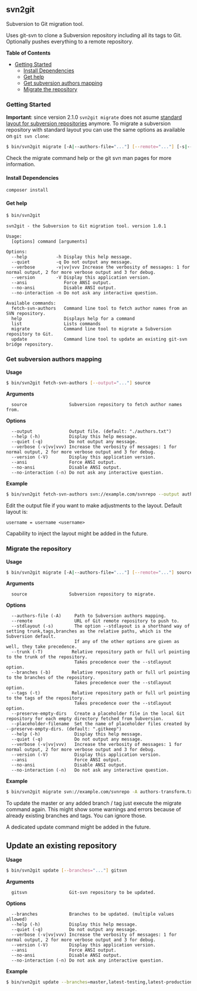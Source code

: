## svn2git
Subversion to Git migration tool.

Uses git-svn to clone a Subversion repository including all its tags to Git.
Optionally pushes everything to a remote repository.

**Table of Contents**

- [Getting Started](#getting-started)
  - [Install Dependencies](#install-dependencies)
  - [Get help](#get-help)
  - [Get subversion authors mapping](#get-subversion-authors-mapping)
  - [Migrate the repository](#migrate-the-repository)

### Getting Started

**Important**: since version 2.1.0 ```svn2git migrate``` does not asume
[standard layout for subversion repositories](http://blogs.collab.net/subversion/subversion_repo) anymore.
To migrate a subversion repository with standard layout you can use the same options as available on ```git svn clone```:
```bash
$ bin/svn2git migrate [-A|--authors-file="..."] [--remote="..."] [-s|--stdlayout] [-T|--trunk="..."] [-b|--branches="..."] [-t|--tags="..."] [--preserve-empty-dirs] [--placeholder-filename="..."] source
```
Check the migrate command help or the git svn man pages for more information.

#### Install Dependencies
```composer install```

#### Get help
```bash
$ bin/svn2git
```

```
svn2git - the Subversion to Git migration tool. version 1.0.1

Usage:
  [options] command [arguments]

Options:
  --help           -h Display this help message.
  --quiet          -q Do not output any message.
  --verbose        -v|vv|vvv Increase the verbosity of messages: 1 for normal output, 2 for more verbose output and 3 for debug.
  --version        -V Display this application version.
  --ansi              Force ANSI output.
  --no-ansi           Disable ANSI output.
  --no-interaction -n Do not ask any interactive question.

Available commands:
  fetch-svn-authors   Command line tool to fetch author names from an SVN repository.
  help                Displays help for a command
  list                Lists commands
  migrate             Command line tool to migrate a Subversion repository to Git.
  update              Command line tool to update an existing git-svn bridge repository.
```

### Get subversion authors mapping

**Usage**
```bash
$ bin/svn2git fetch-svn-authors [--output="..."] source
```
**Arguments**
```
  source                Subversion repository to fetch author names from.
```

**Options**
```
  --output              Output file. (default: "./authors.txt")
  --help (-h)           Display this help message.
  --quiet (-q)          Do not output any message.
  --verbose (-v|vv|vvv) Increase the verbosity of messages: 1 for normal output, 2 for more verbose output and 3 for debug.
  --version (-V)        Display this application version.
  --ansi                Force ANSI output.
  --no-ansi             Disable ANSI output.
  --no-interaction (-n) Do not ask any interactive question.
```

**Example**
```bash
$ bin/svn2git fetch-svn-authors svn://example.com/svnrepo --output authors-transform.txt
```

Edit the output file if you want to make adjustments to the layout. Default layout is:
```
username = username <username>
```
Capability to inject the layout might be added in the future.


### Migrate the repository

**Usage**
```bash
$ bin/svn2git migrate [-A|--authors-file="..."] [--remote="..."] source
```

**Arguments**
```
  source                Subversion repository to migrate.
```

**Options**
```
  --authors-file (-A)     Path to Subversion authors mapping.
  --remote                URL of Git remote repository to push to.
  --stdlayout (-s)        The option --stdlayout is a shorthand way of setting trunk,tags,branches as the relative paths, which is the Subversion default.
                          If any of the other options are given as well, they take precedence.
  --trunk (-T)           Relative repository path or full url pointing to the trunk of the repository.
                          Takes precedence over the --stdlayout option.
  --branches (-b)        Relative repository path or full url pointing to the branches of the repository.
                          Takes precedence over the --stdlayout option.
  --tags (-t)            Relative repository path or full url pointing to the tags of the repository.
                          Takes precedence over the --stdlayout option.
  --preserve-empty-dirs   Create a placeholder file in the local Git repository for each empty directory fetched from Subversion.
  --placeholder-filename  Set the name of placeholder files created by --preserve-empty-dirs. (default: ".gitkeep")
  --help (-h)             Display this help message.
  --quiet (-q)            Do not output any message.
  --verbose (-v|vv|vvv)   Increase the verbosity of messages: 1 for normal output, 2 for more verbose output and 3 for debug.
  --version (-V)          Display this application version.
  --ansi                  Force ANSI output.
  --no-ansi               Disable ANSI output.
  --no-interaction (-n)   Do not ask any interactive question.
```

**Example**
```bash
$ bin/svn2git migrate svn://example.com/svnrepo -A authors-transform.txt --remote=git@github.com:user/remoterepo.git --stdlayout
```

To update the master or any added branch / tag just execute the migrate command again.
This might show some warnings and errors because of already existing branches and tags. You can ignore those.

A dedicated update command might be added in the future.


## Update an existing repository

**Usage**
```bash
$ bin/svn2git update [--branches="..."] gitsvn
```

**Arguments**
```
  gitsvn                Git-svn repository to be updated.
```

**Options**
```
  --branches            Branches to be updated. (multiple values allowed)
  --help (-h)           Display this help message.
  --quiet (-q)          Do not output any message.
  --verbose (-v|vv|vvv) Increase the verbosity of messages: 1 for normal output, 2 for more verbose output and 3 for debug.
  --version (-V)        Display this application version.
  --ansi                Force ANSI output.
  --no-ansi             Disable ANSI output.
  --no-interaction (-n) Do not ask any interactive question.
```

**Example**
```bash
$ bin/svn2git update --branches=master,latest-testing,latest-production /path/to/git-svn/repository
```
